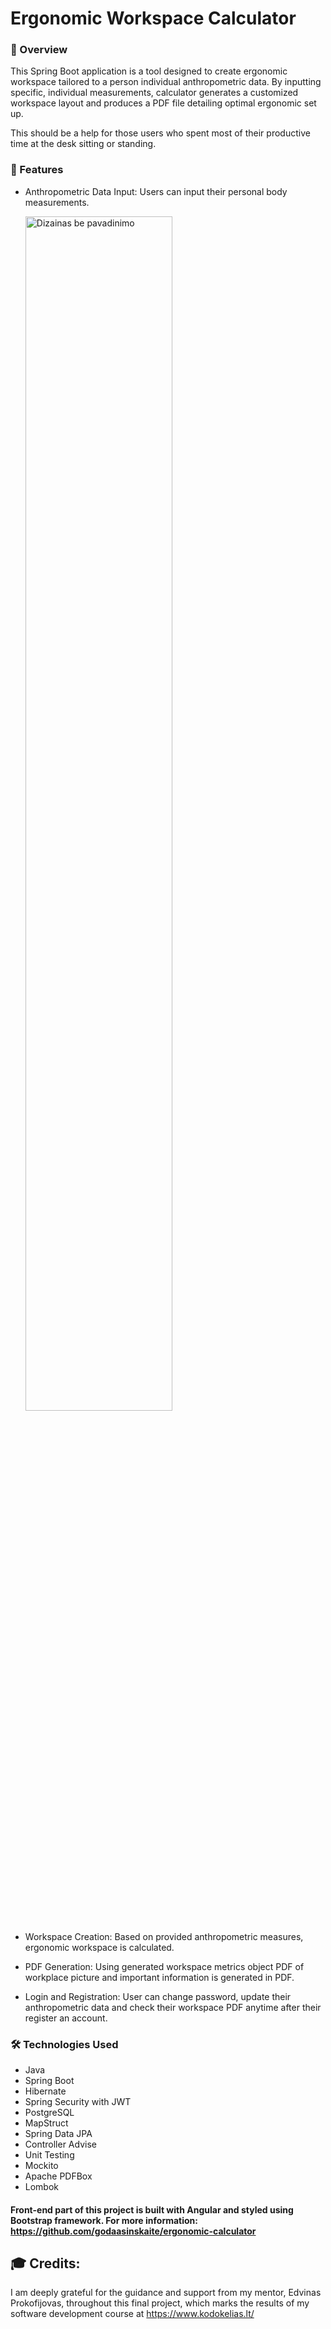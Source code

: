 # Ergonomic Workspace Calculator

### 🌟 Overview
  This Spring Boot application is a tool designed to create ergonomic workspace tailored to a person individual anthropometric data.
By inputting specific, individual measurements, calculator generates a customized workspace layout and produces a PDF file detailing optimal ergonomic set up.

  This should be a help for those users who spent most of their productive time at the desk sitting or standing.

### 🚀 Features
- Anthropometric Data Input: Users can input their personal body measurements. 

  <img src="https://github.com/user-attachments/assets/f48036eb-529e-4233-811f-a66e6e9fdfe4" alt="Dizainas be pavadinimo" style="width:70%"/>

- Workspace Creation: Based on provided anthropometric measures, ergonomic workspace is calculated.

- PDF Generation: Using generated workspace metrics object PDF of workplace picture and important information is generated in PDF.

- Login and Registration: User can change password, update their anthropometric data and check their workspace PDF anytime after their register an account.

### 🛠️ Technologies Used
- Java
- Spring Boot
- Hibernate
- Spring Security with JWT
- PostgreSQL
- MapStruct
- Spring Data JPA
- Controller Advise
- Unit Testing
- Mockito
- Apache PDFBox
- Lombok

 #### Front-end part of this project is built with Angular and styled using Bootstrap framework. For more information: https://github.com/godaasinskaite/ergonomic-calculator

 ## 🎓 Credits:
 I am deeply grateful for the guidance and support from my mentor, Edvinas Prokofijovas, throughout this final project, which marks the results of my software development course at https://www.kodokelias.lt/
